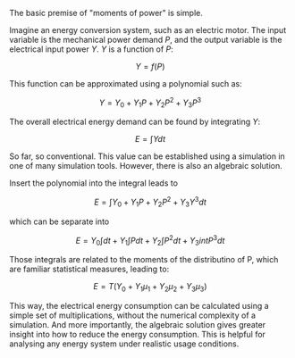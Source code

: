 The basic premise of "moments of power" is simple. 

Imagine an energy conversion system, such as an electric motor. 
The input variable is the mechanical power demand $P$, and the output variable is the electrical input power $Y$. 
$Y$ is a function of $P$: 

$$ Y=f(P) $$

This function can be approximated using a polynomial such as:

$$ Y = Y_0 + Y_1 P + Y_2 P^2 + Y_3 P^3 $$

The overall electrical energy demand can be found by integrating $Y$:

$$ E = \int Y dt $$

So far, so conventional. This value can be established using a simulation in one of many simulation tools. However, there is also an algebraic solution. 

Insert the polynomial into the integral leads to 

$$ E = \int Y_0 + Y_1 P + Y_2 P^2 + Y_3 Y^3 dt $$

which can be separate into 

$$ E = Y_0 \int dt + Y_1 \int P dt + Y_2 \int P^2 dt + Y_3 int P^3 dt $$

Those integrals are related to the moments of the distributino of P, which are familiar statistical measures, leading to:

$$ E = T ( Y_0 + Y_1 \mu_1 + Y_2 \mu_2 + Y_3 \mu_3) $$

This way, the electrical energy consumption can be calculated using a simple set of multiplications, without the numerical complexity of a simulation. 
And more importantly, the algebraic solution gives greater insight into how to reduce the energy consumption. 
This is helpful for analysing any energy system under realistic usage conditions. 
